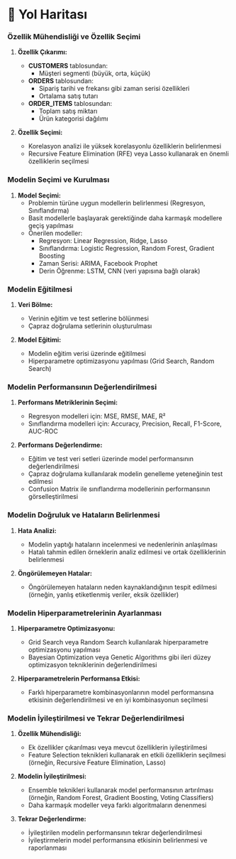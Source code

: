# 📍 Yol Haritası

### Özellik Mühendisliği ve Özellik Seçimi
1. **Özellik Çıkarımı:**
    - **CUSTOMERS** tablosundan:
        - Müşteri segmenti (büyük, orta, küçük)
    - **ORDERS** tablosundan:
        - Sipariş tarihi ve frekansı gibi zaman serisi özellikleri
        - Ortalama satış tutarı
    - **ORDER_ITEMS** tablosundan:
        - Toplam satış miktarı
        - Ürün kategorisi dağılımı

2. **Özellik Seçimi:**
    - Korelasyon analizi ile yüksek korelasyonlu özelliklerin belirlenmesi
    - Recursive Feature Elimination (RFE) veya Lasso kullanarak en önemli özelliklerin seçilmesi

### Modelin Seçimi ve Kurulması
1. **Model Seçimi:**
    - Problemin türüne uygun modellerin belirlenmesi (Regresyon, Sınıflandırma)
    - Basit modellerle başlayarak gerektiğinde daha karmaşık modellere geçiş yapılması
    - Önerilen modeller:
        - Regresyon: Linear Regression, Ridge, Lasso
        - Sınıflandırma: Logistic Regression, Random Forest, Gradient Boosting
        - Zaman Serisi: ARIMA, Facebook Prophet
        - Derin Öğrenme: LSTM, CNN (veri yapısına bağlı olarak)

### Modelin Eğitilmesi
1. **Veri Bölme:**
    - Verinin eğitim ve test setlerine bölünmesi
    - Çapraz doğrulama setlerinin oluşturulması

2. **Model Eğitimi:**
    - Modelin eğitim verisi üzerinde eğitilmesi
    - Hiperparametre optimizasyonu yapılması (Grid Search, Random Search)

### Modelin Performansının Değerlendirilmesi
1. **Performans Metriklerinin Seçimi:**
    - Regresyon modelleri için: MSE, RMSE, MAE, R²
    - Sınıflandırma modelleri için: Accuracy, Precision, Recall, F1-Score, AUC-ROC

2. **Performans Değerlendirme:**
    - Eğitim ve test veri setleri üzerinde model performansının değerlendirilmesi
    - Çapraz doğrulama kullanılarak modelin genelleme yeteneğinin test edilmesi
    - Confusion Matrix ile sınıflandırma modellerinin performansının görselleştirilmesi

### Modelin Doğruluk ve Hataların Belirlenmesi
1. **Hata Analizi:**
    - Modelin yaptığı hataların incelenmesi ve nedenlerinin anlaşılması
    - Hatalı tahmin edilen örneklerin analiz edilmesi ve ortak özelliklerinin belirlenmesi

2. **Öngörülemeyen Hatalar:**
    - Öngörülemeyen hataların neden kaynaklandığının tespit edilmesi (örneğin, yanlış etiketlenmiş veriler, eksik özellikler)

### Modelin Hiperparametrelerinin Ayarlanması
1. **Hiperparametre Optimizasyonu:**
    - Grid Search veya Random Search kullanılarak hiperparametre optimizasyonu yapılması
    - Bayesian Optimization veya Genetic Algorithms gibi ileri düzey optimizasyon tekniklerinin değerlendirilmesi

2. **Hiperparametrelerin Performansa Etkisi:**
    - Farklı hiperparametre kombinasyonlarının model performansına etkisinin değerlendirilmesi ve en iyi kombinasyonun seçilmesi

### Modelin İyileştirilmesi ve Tekrar Değerlendirilmesi
1. **Özellik Mühendisliği:**
    - Ek özellikler çıkarılması veya mevcut özelliklerin iyileştirilmesi
    - Feature Selection teknikleri kullanarak en etkili özelliklerin seçilmesi (örneğin, Recursive Feature Elimination, Lasso)

2. **Modelin İyileştirilmesi:**
    - Ensemble teknikleri kullanarak model performansının artırılması (örneğin, Random Forest, Gradient Boosting, Voting Classifiers)
    - Daha karmaşık modeller veya farklı algoritmaların denenmesi

3. **Tekrar Değerlendirme:**
    - İyileştirilen modelin performansının tekrar değerlendirilmesi
    - İyileştirmelerin model performansına etkisinin belirlenmesi ve raporlanması